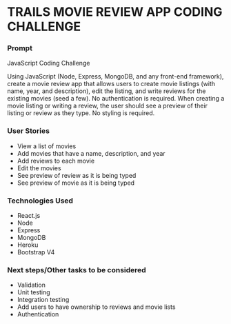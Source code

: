 # TRAILS MOVIE REVIEW APP CODING CHALLENGE

### Prompt
JavaScript Coding Challenge

Using JavaScript (Node, Express, MongoDB, and any front-end framework), create a movie review app that allows users to create movie listings (with name, year, and description), edit the listing, and write reviews for the existing movies (seed a few). No authentication is required. When creating a movie listing or writing a review, the user should see a preview of their listing or review as they type. No styling is required.


### User Stories
* View a list of movies
* Add movies that have a name, description, and year
* Add reviews to each movie
* Edit the movies
* See preview of review as it is being typed
* See preview of movie as it is being typed

### Technologies Used
* React.js
* Node
* Express
* MongoDB
* Heroku
* Bootstrap V4


### Next steps/Other tasks to be considered
* Validation
* Unit testing
* Integration testing
* Add users to have ownership to reviews and movie lists
* Authentication
